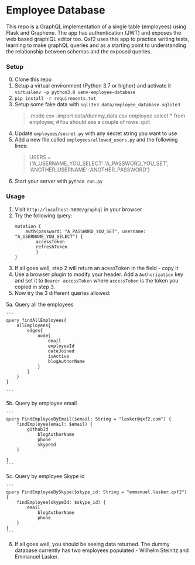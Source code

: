 # Employee Database
This repo is a GraphQL implementation of a single table (employees) using Flask and Graphene. The app has authentication (JWT) and exposes the web based graphiQL editor too. Qxf2 uses this app to practice writing tests, learning to make graphQL queries and as a starting point to understanding the relationship between schemas and the exposed queries.

### Setup

0. Clone this repo
1. Setup a virtual environment (Python 3.7 or higher) and activate it `virtualenv -p python3.8 venv-employee-database`
2. `pip install -r requirements.txt`
3. Setup some fake data with `sqlite3 data/employee_database.sqlite3`
    > .mode csv
    > .import data/dummy_data.csv employee
    > select * from employee;
    > #You should see a couple of rows
    > .quit
4. Update `employees/secret.py` with any secret string you want to use
5. Add a new file called `employees/allowed_users.py` and the following lines:
    >USERS = {'A_USERNAME_YOU_SELECT':'A_PASSWORD_YOU_SET', 'ANOTHER_USERNAME':'ANOTHER_PASSWORD'}
5. Start your server with `python run.py`

### Usage

1. Visit `http://localhost:5000/graphql` in your browser
2. Try the following query:
    ```
    mutation {
        auth(password: "A_PASSWORD_YOU_SET", username: "A_USERNAME_YOU_SELECT") {
            accessToken
            refreshToken
            }
    }
    ```
3. If all goes well, step 2 will return an acessToken in the field - copy it
4. Use a browser plugin to modify your header. Add a `Authorization` key and set it to `Bearer accessToken` where `accessToken` is the token you copied in step 3.
5. Now try the 3 different queries allowed:

5a. Query all the employees

    ```
    query findAllEmployees{
        allEmployees{
            edges{
                node{
                    email
                    employeeId
                    dateJoined
                    isActive
                    blogAuthorName
                }
            }
        }
    }

    ```

5b. Query by employee email

    ```
    query FindEmployeeByEmail($email: String = "lasker@qxf2.com") {
        findEmployee(email: $email) {
            githubId
                blogAuthorName
                phone
                skypeId
        }

    }
    ```

5c. Query by employee Skype id

    ```
    query FindEmployeeBySkype($skype_id: String = "emmanuel.lasker.qxf2") {
        findEmployee(skypeId: $skype_id) {
            email
                blogAuthorName
                phone
        }
    }
    ```

6. If all goes well, you should be seeing data returned. The dummy database currently has two employees populated - WIlhelm Steinitz and Emmanuel Lasker.